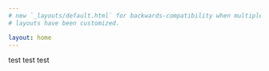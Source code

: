 ```yaml
---
# new `_layouts/default.html` for backwards-compatibility when multiple
# layouts have been customized.

layout: home
---
```


test test test
